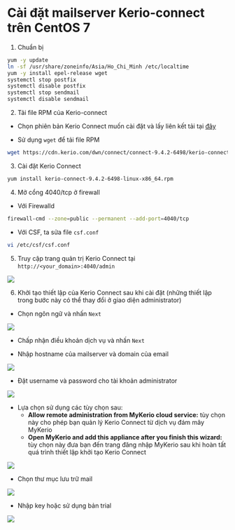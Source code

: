 # Cài đặt mailserver Kerio-connect trên CentOS 7

1. Chuẩn bị

```sh
yum -y update
ln -sf /usr/share/zoneinfo/Asia/Ho_Chi_Minh /etc/localtime
yum -y install epel-release wget
systemctl stop postfix
systemctl disable postfix
systemctl stop sendmail
systemctl disable sendmail
```

2. Tải file RPM của Kerio-connect

- Chọn phiên bản Kerio Connect muốn cài đặt và lấy liên kết tải tại [đây](http://download.kerio.com/archive/)

- Sử dụng ```wget``` để tải file RPM

```sh
wget https://cdn.kerio.com/dwn/connect/connect-9.4.2-6498/kerio-connect-9.4.2-6498-linux-x86_64.rpm
```

3. Cài đặt Kerio Connect

```sh
yum install kerio-connect-9.4.2-6498-linux-x86_64.rpm
```

4. Mở cổng 4040/tcp ở firewall

- Với Firewalld

```sh
firewall-cmd --zone=public --permanent --add-port=4040/tcp
```

- Với CSF, ta sửa file ```csf.conf```

```sh
vi /etc/csf/csf.conf
```

5. Truy cập trang quản trị Kerio Connect tại ```http://<your_domain>:4040/admin```

![](./images/kerio_install_initial.png)

6. Khởi tạo thiết lập của Kerio Connect sau khi cài đặt (những thiết lập trong bước này có thể thay đổi ở giao diện administrator)

- Chọn ngôn ngữ và nhấn ```Next```

![](./images/kerio_choose_language.png)

- Chấp nhận điều khoản dịch vụ và nhấn ```Next```

- Nhập hostname của mailserver và domain của email

![](./images/kerio_hostname_and_mail_domain.png)

- Đặt username và password cho tài khoản administrator

![](./images/kerio_admin_account.png)

- Lựa chọn sử dụng các tùy chọn sau:
    - **Allow remote administration from MyKerio cloud service:** tùy chọn này cho phép bạn quản lý Kerio Connect từ dịch vụ đám mây MyKerio
    - **Open MyKerio and add this appliance after you finish this wizard:** tùy chọn này đưa bạn đến trang đăng nhập MyKerio sau khi hoàn tất quá trình thiết lập khởi tạo Kerio Connect

![](./images/kerio_mykerio_options.png)

- Chọn thư mục lưu trữ mail

![](./images/kerio_choose_directory_store_mail.png)

- Nhập key hoặc sử dụng bản trial

![](./images/kerio_enter_key.png)




